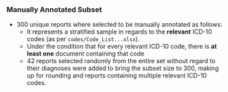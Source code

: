 ### Manually Annotated Subset
* 300 unique reports where selected to be manually annotated as follows:
   * It represents a stratified sample in regards to the **relevant** ICD-10 codes (as per `codes/Code_List...xlsx`).
   * Under the condition that for every relevant ICD-10 code, there is **at least one** document containing that code
   * 42 reports selected randomly from the entire set without regard to their diagnoses were added to bring the subset size to 300, making up for rounding and reports containing multiple relevant ICD-10 codes.  
